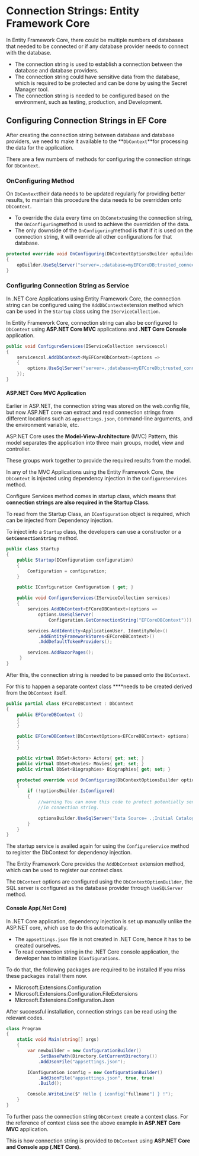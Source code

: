 # Connection Strings: Entity Framework Core

In Entity Framework Core, there could be multiple numbers of databases that needed to be connected or if any database provider needs to connect with the database.

* The connection string is used to establish a connection between the database and database providers.
* The connection string could have sensitive data from the database, which is required to be protected and can be done by using the Secret Manager tool.
* The connection string is needed to be configured based on the environment, such as testing, production, and Development.

## Configuring Connection Strings in EF Core

After creating the connection string between database and database providers, we need to make it available to the **`DbContext`**for processing the data for the application.

There are a few numbers of methods for configuring the connection strings for `DbContext`.

### OnConfiguring Method

On `DbContext`their data needs to be updated regularly for providing better results, to maintain this procedure the data needs to be overridden onto `DbContext`.

* To override the data every time on `DbConetxt`using the connection string, the `OnConfiguring`method is used to achieve the overridden of the data.
* The only downside of the `OnConfiguring`method is that if it is used on the connection string, it will override all other configurations for that database.

```csharp
protected override void OnConfiguring(DbContextOptionsBuilder opBuilder)
{
    opBuilder.UseSqlServer("server=.;database=myEFCoreDB;trusted_connection=true;");
}
```

### Configuring Connection String as Service

In .NET Core Applications using Entity Framework Core, the connection string can be configured using the `AddDbContext`extension method which can be used in the `Startup` class using the `IServiceCollection`.

In Entity Framework Core, connection string can also be configured to `DbContext` using **ASP.NET Core MVC** applications and **.NET Core Console** application.

```csharp
public void ConfigureServices(IServiceCollection servicescol)
{
    servicescol.AddDbContext<MyEFCoreDbContext>(options => 
    {
        options.UseSqlServer("server=.;database=myEFCoreDb;trusted_connection=true;"));
    });
}
```

#### ASP.NET Core MVC Application

Earlier in ASP.NET, the connection string was stored on the web.config file, but now ASP.NET core can extract and read connection strings from different locations such as `appsettings.json`, command-line arguments, and the environment variable, etc. 

ASP.NET Core uses the **Model-View-Architecture** \(MVC\) Pattern, this model separates the application into three main groups, model, view and controller.

These groups work together to provide the required results from the model.

In any of the MVC Applications using the Entity Framework Core, the `DbContext` is injected using dependency injection in the `ConfigureServices` method.

Configure Services method comes in startup class, which means that **connection strings are also required in the Startup Class**.

To read from the Startup Class, an `IConfiguration` object is required, which can be injected from Dependency injection.

To inject into a `Startup` class, the developers can use a constructor or a **`GetConnectionString`** method.

```csharp
public class Startup
{
    public Startup(IConfiguration configuration)
    {
        Configuration = configuration;
    }

    public IConfiguration Configuration { get; }

    public void ConfigureServices(IServiceCollection services)
    {
        services.AddDbContext<EFCoreDBContext>(options =>
            options.UseSqlServer(
                Configuration.GetConnectionString("EFCoreDBContext")));

        services.AddIdentity<ApplicationUser, IdentityRole>()
            .AddEntityFrameworkStores<EFCoreDBContext>()
            .AddDefaultTokenProviders();

        services.AddRazorPages();
     }
}
```

After this, the connection string is needed to be passed onto the `DbContext`.

For this to happen a separate context class ****needs to be created derived from the `DbContext` itself.

```csharp
public partial class EFCoreDBContext : DbContext
{
    public EFCoreDBContext ()
    {
    }

    public EFCoreDBContext(DbContextOptions<EFCoreDBContext> options) : base(options)
    {
    }

    public virtual DbSet<Actors> Actors{ get; set; }
    public virtual DbSet<Movies> Movies{ get; set; }
    public virtual DbSet<Biographies> Biographies{ get; set; }

    protected override void OnConfiguring(DbContextOptionsBuilder optionsBuilder)
    {
        if (!optionsBuilder.IsConfigured)
        {
            //warning You can move this code to protect potentially senstive information
            //in connection string.

            optionsBuilder.UseSqlServer("Data Source= .;Initial Catalog=EFCoreDB;User ID=test;Password=test123");
        }
    }
}
```

The startup service is availed again for using the `ConfigureService` method to register the DbContext for dependency injection.

The Entity Framework Core provides the `AddDbContext` extension method, which can be used to register our context class.

The `DbContext` options are configured using the `DbContextOptionBuilder`, the SQL server is configured as the database provider through `UseSQLServer` method.

#### Console App\(.Net Core\)

In .NET Core application, dependency injection is set up manually unlike the ASP.NET core, which use to do this automatically.

* The `appsettings.json` file is not created in .NET Core, hence it has to be created ourselves.
* To read connection string in the .NET Core console application, the developer has to initialize `IConfigurations`.

To do that, the following packages are required to be installed If you miss these packages install them now.

* Microsoft.Extensions.Configuration
* Microsoft.Extensions.Configuration.FileExtensions
* Microsoft.Extensions.Configuration.Json

After successful installation, connection strings can be read using the relevant codes.

```csharp
class Program
{
    static void Main(string[] args)
    {
        var newbuilder = new ConfigurationBuilder()
            .SetBasePath(Directory.GetCurrentDirectory())
            .AddJsonFile("appsettings.json");

        IConfiguration iconfig = new ConfigurationBuilder()
            .AddJsonFile("appsettings.json", true, true)
            .Build();

        Console.WriteLine($" Hello { iconfig["fullname"] } !");
    }
}
```

To further pass the connection string `DbContext` create a context class. For the reference of context class see the above example in **ASP.NET Core MVC** application.

This is how connection string is provided to `DbContext` using **ASP.NET Core** **and Console app \(.NET Core\)**.

